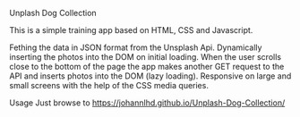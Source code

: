 Unplash Dog Collection

This is a simple training app based on HTML, CSS and Javascript.

Fething the data in JSON format from the Unsplash Api.
Dynamically inserting the photos into the DOM on initial loading.
When the user scrolls close to the bottom of the page the app makes another GET request to the API and inserts photos into the DOM (lazy loading).
Responsive on large and small screens with the help of the CSS media queries.

Usage
Just browse to https://johannlhd.github.io/Unplash-Dog-Collection/

